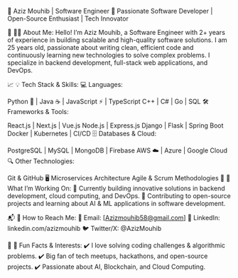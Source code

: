 📌 Aziz Mouhib | Software Engineer
🚀 Passionate Software Developer | Open-Source Enthusiast | Tech Innovator

🔹 👨‍💻 About Me:
Hello! I’m Aziz Mouhib, a Software Engineer with 2+ years of experience in building scalable and high-quality software solutions. I am 25 years old, passionate about writing clean, efficient code and continuously learning new technologies to solve complex problems. I specialize in backend development, full-stack web applications, and DevOps.

📈 💡 Tech Stack & Skills:
💻 Languages:

Python 🐍 | Java ☕ | JavaScript ⚡ | TypeScript
C++ | C# | Go | SQL
🛠️ Frameworks & Tools:

React.js | Next.js | Vue.js
Node.js | Express.js
Django | Flask | Spring Boot
Docker | Kubernetes | CI/CD
🗄️ Databases & Cloud:

PostgreSQL | MySQL | MongoDB | Firebase
AWS ☁️ | Azure | Google Cloud
🔍 Other Technologies:

Git & GitHub 🖥
Microservices Architecture
Agile & Scrum Methodologies
🌟 📌 What I’m Working On:
🚀 Currently building innovative solutions in backend development, cloud computing, and DevOps.
🎯 Contributing to open-source projects and learning about AI & ML applications in software development.

📬 📢 How to Reach Me:
📧 Email: [Azizmouhib58@gmail.com]
🔗 LinkedIn: linkedin.com/azizmouhib
🐦 Twitter/X: @AzizMouhib

🎯 💬 Fun Facts & Interests:
✔️ I love solving coding challenges & algorithmic problems.
✔️ Big fan of tech meetups, hackathons, and open-source projects.
✔️ Passionate about AI, Blockchain, and Cloud Computing.

